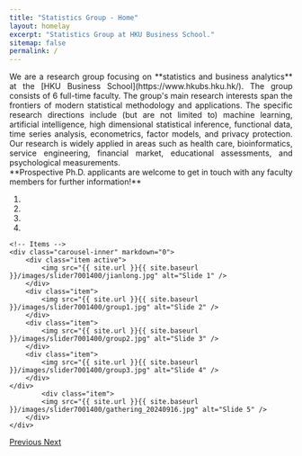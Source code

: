 ```yaml
---
title: "Statistics Group - Home"
layout: homelay
excerpt: "Statistics Group at HKU Business School."
sitemap: false
permalink: /
---
```



<div style="text-align: justify">
We are a research group focusing on **statistics and business analytics** at the [HKU Business School](https://www.hkubs.hku.hk/). The group consists of 6 full-time faculty. The group's main research interests span the frontiers of modern statistical methodology and applications. The specific research directions include (but are not limited to) machine learning, artificial intelligence, high dimensional statistical inference, functional data, time series analysis, econometrics, factor models, and privacy protection. Our research is widely applied in areas such as health care, bioinformatics, service engineering, financial market, educational assessments, and psychological measurements.
</div>

<div style="text-align: justify">
**Prospective Ph.D. applicants are welcome to get in touch with any faculty members for further information!**
</div>

<div markdown="0" id="carousel" class="carousel slide" data-ride="carousel" data-interval="4000" data-pause="hover" >
    <!-- Menu -->
    <ol class="carousel-indicators">
        <li data-target="#carousel" data-slide-to="0" class="active"></li>
        <li data-target="#carousel" data-slide-to="1"></li>
        <li data-target="#carousel" data-slide-to="2"></li>
        <li data-target="#carousel" data-slide-to="4"></li>
    </ol>

    <!-- Items -->
    <div class="carousel-inner" markdown="0">
        <div class="item active">
            <img src="{{ site.url }}{{ site.baseurl }}/images/slider7001400/jianlong.jpg" alt="Slide 1" />
        </div>
        <div class="item">
            <img src="{{ site.url }}{{ site.baseurl }}/images/slider7001400/group1.jpg" alt="Slide 2" />
        </div>
        <div class="item">
            <img src="{{ site.url }}{{ site.baseurl }}/images/slider7001400/group2.jpg" alt="Slide 3" />
        </div>
        <div class="item">
            <img src="{{ site.url }}{{ site.baseurl }}/images/slider7001400/group3.jpg" alt="Slide 4" />
        </div>
    </div>
            <div class="item">
            <img src="{{ site.url }}{{ site.baseurl }}/images/slider7001400/gathering_20240916.jpg" alt="Slide 5" />
        </div>
    </div>
  <a class="left carousel-control" href="#carousel" role="button" data-slide="prev">
    <span class="glyphicon glyphicon-chevron-left" aria-hidden="true"></span>
    <span class="sr-only">Previous</span>
  </a>
  <a class="right carousel-control" href="#carousel" role="button" data-slide="next">
    <span class="glyphicon glyphicon-chevron-right" aria-hidden="true"></span>
    <span class="sr-only">Next</span>
  </a>
</div>





